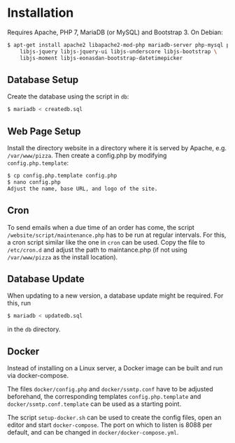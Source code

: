# Installation
Requires Apache, PHP 7, MariaDB (or MySQL) and Bootstrap 3. On Debian:
```sh
$ apt-get install apache2 libapache2-mod-php mariadb-server php-mysql php-intl \
    libjs-jquery libjs-jquery-ui libjs-underscore libjs-bootstrap \
    libjs-moment libjs-eonasdan-bootstrap-datetimepicker
```

## Database Setup
Create the database using the script in `db`:
```sh
$ mariadb < createdb.sql
```

## Web Page Setup
Install the directory website in a directory where it is served by Apache, e.g. `/var/www/pizza`.
Then create a config.php by modifying `config.php.template`:
```sh
$ cp config.php.template config.php
$ nano config.php
Adjust the name, base URL, and logo of the site.
```

## Cron
To send emails when a due time of an order has come, the script `/website/script/maintenance.php`
has to be run at regular intervals. For this, a cron script similar like the one in `cron`
can be used. Copy the file to `/etc/cron.d` and adjust the path to maintance.php (if not using
`/var/www/pizza` as the install location).

## Database Update
When updating to a new version, a database update might be required. For this, run
```sh
$ mariadb < updatedb.sql
```
in the `db` directory.

## Docker

Instead of installing on a Linux server, a Docker image can be built and run via docker-compose.

The files `docker/config.php` and `docker/ssmtp.conf` have to be adjusted beforehand, the corresponding templates `config.php.template` and `docker/ssmtp.conf.template` can be used as a starting point. 

The script `setup-docker.sh` can be used to create the config files, open an editor and start `docker-compose`. The port on which to listen is 8088 per default, and can be changed in `docker/docker-compose.yml`.
